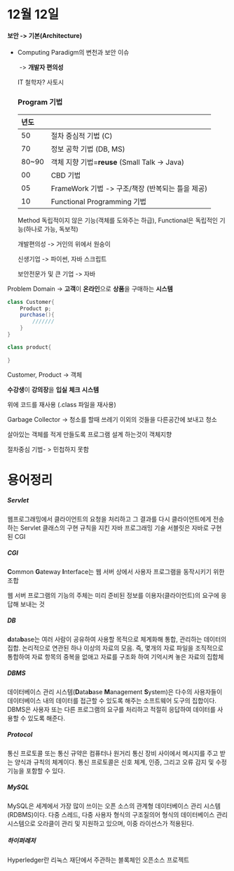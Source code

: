 # 12월 12일

#### 보안 -> 기본(Architecture)

* Computing Paradigm의 변천과 보안 이슈

  ​	-> **개발자 편의성** 

  

  IT 철학자? 사토시

  

  ### Program 기법

  | 년도  |                                                  |
  | :---- | ------------------------------------------------ |
  | 50    | 절차 중심적 기법 (C)                             |
  | 70    | 정보 공학 기법 (DB, MS)                          |
  | 80~90 | 객체 지향 기법=**reuse** (Small Talk -> Java)    |
  | 00    | CBD 기법                                         |
  | 05    | FrameWork 기법 -> 구조/책장 (반복되는 틀을 제공) |
  | 10    | Functional Programming 기법                      |

  Method 독립적이지 않은 기능(객체를 도와주는 하급), Functional은 독립적인 기능(하나로 가능, 독보적)

  개발편의성 -> 거인의 위에서 원숭이

  신생기업 -> 파이썬, 자바 스크립트

  보안전문가 및 큰 기업 -> 자바

Problem Domain -> **고객**이 **온라인**으로 **상품**을 구매하는 **시스템**

```java
class Customer{
    Product p;
    purchase(){
        ///////
    }
}
```

```java
class product{
    
}
```

Customer, Product -> 객체



**수강생**이 **강의장**을 **입실** **체크** **시스템**

위에 코드를 재사용 (.class 파일을 재사용)



Garbage Collector -> 청소를 할때 쓰레기 이외의 것들을 다른공간에 보내고 청소

살아있는 객체를 적게 만들도록 프로그램 설계 하는것이 객체지향



절차중심 기법- > 민첩하지 못함



# 용어정리

##### Servlet

 웹프로그래밍에서 클라이언트의 요청을 처리하고 그 결과를 다시 클라이언트에게 전송하는 Servlet 클래스의 구현 규칙을 지킨 자바 프로그래밍 기술		서블릿은 자바로 구현 된 CGI

##### CGI

**C**ommon **G**ateway **I**nterface는 웹 서버 상에서 사용자 프로그램을 동작시키기 위한 조합

웹 서버 프로그램의 기능의 주체는 미리 준비된 정보를 이용자(클라이언트)의 요구에 응답해 보내는 것

##### DB

**d**ata**b**ase는 여러 사람이 공유하여 사용할 목적으로 체계화해 통합, 관리하는 데이터의 집합. 논리적으로 연관된 하나 이상의 자료의 모음. 즉, 몇개의 자료 파일을 조직적으로 통합하여 자료 항목의 중복을 없애고 자료를 구조화 하여 기억시켜 놓은 자료의 집합체

##### DBMS

데이터베이스 관리 시스템(**D**ata**b**ase **M**anagement **S**ystem)은 다수의 사용자들이 데이터베이스 내의 데이터를 접근할 수 있도록 해주는 소프트웨어 도구의 집합이다. DBMS은 사용자 또는 다른 프로그램의 요구를 처리하고 적절히 응답하여 데이터를 사용할 수 있도록 해준다.

##### Protocol

통신 프로토콜 또는 통신 규약은 컴퓨터나 원거리 통신 장비 사이에서 메시지를 주고 받는 양식과 규칙의 체계이다. 통신 프로토콜은 신호 체계, 인증, 그리고 오류 감지 및 수정 기능을 포함할 수 있다.

##### MySQL

MySQL은 세계에서 가장 많이 쓰이는 오픈 소스의 관계형 데이터베이스 관리 시스템(RDBMS)이다. 다중 스레드, 다중 사용자 형식의 구조질의어 형식의 데이터베이스 관리 시스템으로 오라클이 관리 및 지원하고 있으며, 이중 라이선스가 적용된다.

##### 하이퍼레저

Hyperledger란 리눅스 재단에서 주관하는 블록체인 오픈소스 프로젝트